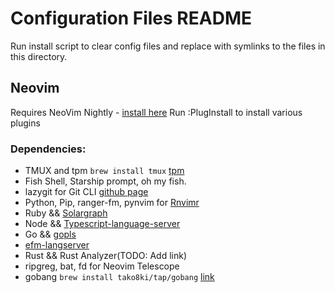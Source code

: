 # Configuration Files README

Run install script to clear config files and replace with symlinks to the files in this directory.

## Neovim

Requires NeoVim Nightly - [install here](https://github.com/neovim/neovim/wiki/Installing-Neovim)
Run :PlugInstall to install various plugins

### Dependencies:

- TMUX and tpm `brew install tmux` [tpm](https://github.com/tmux-plugins/tpm)
- Fish Shell, Starship prompt, oh my fish.
- lazygit for Git CLI [github page](https://github.com/jesseduffield/lazygit)
- Python, Pip, ranger-fm, pynvim for [Rnvimr](https://github.com/kevinhwang91/rnvimr)
- Ruby && [Solargraph](https://solargraph.org/)
- Node && [Typescript-language-server](https://github.com/theia-ide/typescript-language-server)
- Go && [gopls](https://github.com/theia-ide/typescript-language-server)
- [efm-langserver](https://github.com/mattn/efm-langserver)
- Rust && Rust Analyzer(TODO: Add link)
- ripgreg, bat, fd for Neovim Telescope
- gobang `brew install tako8ki/tap/gobang` [link](https://github.com/TaKO8Ki/gobang)
